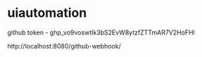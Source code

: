 # uiautomation

github token - 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

http://localhost:8080/github-webhook/
